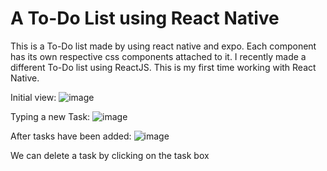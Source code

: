 # A To-Do List using React Native

This is a To-Do list made by using react native and expo. Each component has its own respective css components attached to it. I recently made a different To-Do list using ReactJS. This is my first time working with React Native.

Initial view:
![image](https://user-images.githubusercontent.com/84177184/170529779-67c7c2ac-578b-4de0-898d-9920a10fc904.png)

Typing a new Task:
![image](https://user-images.githubusercontent.com/84177184/170529857-a8c7c113-e6ac-4cd2-8385-7b133bf457cd.png)

After tasks have been added:
![image](https://user-images.githubusercontent.com/84177184/170529923-99fd87d8-acb8-4df9-85e4-849604a3feed.png)

We can delete a task by clicking on the task box
